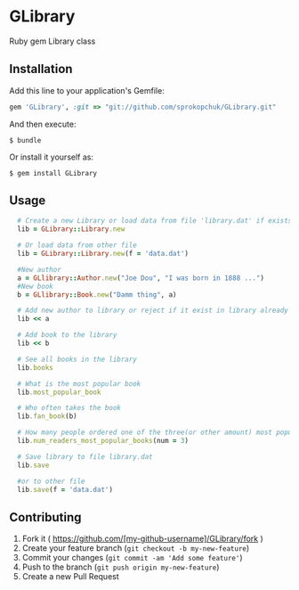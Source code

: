 # GLibrary

Ruby gem Library class

## Installation

Add this line to your application's Gemfile:

```ruby
gem 'GLibrary', :git => "git://github.com/sprokopchuk/GLibrary.git"
```

And then execute:

    $ bundle

Or install it yourself as:

    $ gem install GLibrary

## Usage


```ruby
  # Create a new Library or load data from file 'library.dat' if exists it
  lib = GLibrary::Library.new

  # Or load data from other file
  lib = GLibrary::Library.new(f = 'data.dat')

  #New author
  a = GLlibrary::Author.new("Joe Dou", "I was born in 1888 ...")
  #New book
  b = GLlibrary::Book.new("Damm thing", a)

  # Add new author to library or reject if it exist in library already
  lib << a

  # Add book to the library
  lib << b

  # See all books in the library
  lib.books

  # What is the most popular book
  lib.most_popular_book

  # Who often takes the book
  lib.fan_book(b)

  # How many people ordered one of the three(or other amount) most popular books
  lib.num_readers_most_popular_books(num = 3)

  # Save library to file library.dat
  lib.save

  #or to other file
  lib.save(f = 'data.dat')

```

## Contributing

1. Fork it ( https://github.com/[my-github-username]/GLibrary/fork )
2. Create your feature branch (`git checkout -b my-new-feature`)
3. Commit your changes (`git commit -am 'Add some feature'`)
4. Push to the branch (`git push origin my-new-feature`)
5. Create a new Pull Request
